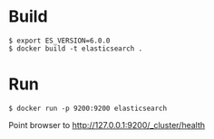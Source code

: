 # Build
```shell
$ export ES_VERSION=6.0.0
$ docker build -t elasticsearch .
```

# Run
```shell
$ docker run -p 9200:9200 elasticsearch
```
Point browser to http://127.0.0.1:9200/_cluster/health

